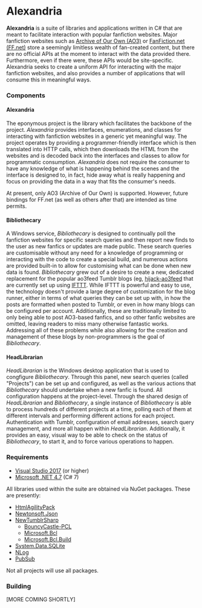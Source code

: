 # Alexandria #

**Alexandria** is a suite of libraries and applications written in C# that are meant to facilitate interaction with popular fanfiction websites. Major fanfiction websites such as
[Archive of Our Own (AO3)](http://archiveofourown.org) or [FanFiction.net (FF.net)](http://fanfiction.net) store a seemingly limitless wealth of fan-created content, but there are
no official APIs at the moment to interact with the data provided there. Furthermore, even if there were, these APIs would be site-specific. Alexandria seeks to create a uniform
API for interacting with the major fanfiction websites, and also provides a number of applications that will consume this in meaningful ways.

### Components ###

#### Alexandria ####

The eponymous project is the library which facilitates the backbone of the project. *Alexandria* provides interfaces, enumerations, and classes for interacting with fanfiction websites
in a generic yet meaningful way. The project operates by providing a programmer-friendly interface which is then translated into HTTP calls, which then downloads the HTML from the websites
and is decoded back into the interfaces and classes to allow for programmatic consumption. *Alexandria* does not require the consumer to have any knowledge of what is happening behind the scenes
and the interface is designed to, in fact, hide away what is really happening and focus on providing the data in a way that fits the consumer's needs.

At present, only AO3 (Archive of Our Own) is supported. However, future bindings for FF.net (as well as others after that) are intended as time permits.

#### Bibliothecary ####

A Windows service, *Bibliothecary* is designed to continually poll the fanfiction websites for specific search queries and then report new finds to the user as new fanfics or updates are
made public. These search queries are customisable without any need for a knowledge of programming or interacting with the code to create a special build, and numerous actions are provided built-in
to allow for customising what can be done when new data is found. *Bibliothecary* grew out of a desire to create a new, dedicated replacement for the popular ao3feed Tumblr blogs (eg,
[hijack-ao3feed](http://ao3feed-hijack.tumblr.com/) that are currently set up using [IFTTT](https://ifttt.com). While IFTTT is powerful and easy to use, the technology doesn't provide a large degree
of customization for the blog runner, either in terms of what queries they can be set up with, in how the posts are formatted when posted to Tumblr, or even in how many blogs can be configured
per account. Additionally, these are traditionally limited to only being able to post AO3-based fanfics, and so other fanfic websites are omitted, leaving readers to miss many otherwise fantastic
works. Addressing all of these problems while also allowing for the creation and management of these blogs by non-programmers is the goal of *Bibliothecary*.

#### HeadLibrarian ####

*HeadLibrarian* is the Windows desktop application that is used to congfigure *Bibliothecary*. Through this panel, new search queries (called "Projects") can be set up and configured, as well as the
various actions that *Bibliothecary* should undertake when a new fanfic is found. All configuration happens at the project-level. Through the shared design of *HeadLibrarian* and *Bibliothecary*, a
single instance of *Bibliothecary* is able to process hundreds of different projects at a time, polling each of them at different intervals and performing different actions for each project. Authentication
with Tumblr, configuration of email addresses, search query management, and more all happen within *HeadLibrarian*. Additionally, it provides an easy, visual way to be able to check on the status of
*Bibliothecary*, to start it, and to force various operations to happen.

### Requirements ###

* [Visual Studio 2017](https://www.visualstudio.com/downloads/) (or higher)
* [Microsoft .NET 4.7](https://www.microsoft.com/en-us/download/details.aspx?id=55168) (C# 7)

All libraries used within the suite are obtained via NuGet packages. These are presently:

* [HtmlAgilityPack](http://html-agility-pack.net/)
* [Newtonsoft.Json](http://newtonsoft.com/json)
* [NewTumblrSharp](https://github.com/piedoom/TumblrSharp)
    * [BouncyCastle-PCL](https://github.com/onovotny/BouncyCastle-PCL)
    * [Microsoft.Bcl](http://go.microsoft.com/fwlink/?LinkID=280057)
    * [Microsoft.Bcl.Build](http://go.microsoft.com/fwlink/?LinkID=296436)
* [System.Data.SQLite](http://system.data.sqlite.org/)
* [NLog](http://nlog-project.org/)
* [PubSub](http://github.com/upta/pubsub)

Not all projects will use all packages.

### Building ###

[MORE COMING SHORTLY]